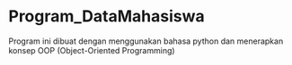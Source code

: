 # Program_DataMahasiswa


Program ini dibuat dengan menggunakan bahasa python dan menerapkan konsep OOP (Object-Oriented Programming)
